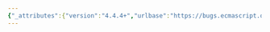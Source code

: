 ```yaml
---
{"_attributes":{"version":"4.4.4+","urlbase":"https://bugs.ecmascript.org/","maintainer":"dherman@mozilla.com"},"bug":{"bug_id":2220,"creation_ts":"2013-11-10 16:29:00 -0800","short_desc":"4.4: \"109.5.15-16\"","delta_ts":"2014-01-27 10:06:16 -0800","product":"Draft for 6th Edition","component":"editorial issue","version":"Rev 21: November 8, 2013 Draft","rep_platform":"All","op_sys":"All","bug_status":"RESOLVED","resolution":"FIXED","priority":"Normal","bug_severity":"normal","everconfirmed":true,"reporter":{"uid":"jmdyck","name":"Michael Dyck"},"assigned_to":{"uid":"allen","name":"Allen Wirfs-Brock"},"long_desc":[{"commentid":6638,"comment_count":0,"who":{"uid":"jmdyck","name":"Michael Dyck"},"bug_when":"2013-11-10 16:29:35 -0800","thetext":"In 4.4 \"Organization of This Specification\",\npara 4 begins:\n    Clauses 109.5.15-16 define the actual ECMAScript programming language ...\n\nChange \"109.5.15-16\" to \"10-16\"."},{"commentid":6641,"comment_count":1,"who":{"uid":"allen","name":"Allen Wirfs-Brock"},"bug_when":"2013-11-10 16:58:52 -0800","thetext":"fixed in rev22 editor's draft"},{"commentid":7120,"comment_count":2,"who":{"uid":"allen","name":"Allen Wirfs-Brock"},"bug_when":"2014-01-27 10:06:16 -0800","thetext":"fixed in Rev22 (January 20, 2013) release"}]}}
---
```

